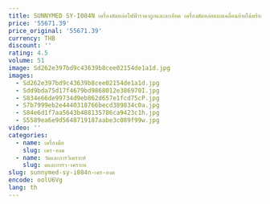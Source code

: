 ```yaml
---
title: SUNNYMED SY-I084N เครื่องตัดหล่อไฟฟ้าราคาถูกและละเอียด เครื่องตัดหล่อแบบเคลื่อนย้ายได้พร้อมเครื่องดูดฝุ่น
price: '55671.39'
price_original: '55671.39'
currency: THB
discount: ''
rating: 4.5
volume: 51
image: Sd262e397bd9c43639b8cee02154de1a1d.jpg
images:
  - Sd262e397bd9c43639b8cee02154de1a1d.jpg
  - Sdd9bda75d17f4679bd9868012e386970I.jpg
  - S834e66de99734d9eb862d657e1fcd75cP.jpg
  - S7b7999eb2e4440318766becd389834c0a.jpg
  - S84e6d1f7aa5643b488135786ca9423c1h.jpg
  - S5589ea6e9d5648719187aabe3c089f99w.jpg
video: ''
categories:
  - name: เครื่องมือ
    slug: เคร-องม
  - name: วัดและการวิเคราะห์
    slug: ดและการว-เคราะห
slug: sunnymed-sy-i084n-เคร-องต
encode: oolU6Vg
lang: th
---
```

  